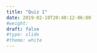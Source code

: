 ```yaml
---
title: "Quiz 1"
date: 2019-02-10T20:40:12-06:00
#weight: 
draft: false
#type: slide
#theme: white
---
```

